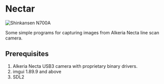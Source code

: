 Nectar
====

![Shinkansen N700A](https://upload.wikimedia.org/wikipedia/commons/thumb/5/56/Line_scan_photo_of_Shinkansen_N700A_Series_Set_G13_in_2017%2C_car_01.png/1280px-Line_scan_photo_of_Shinkansen_N700A_Series_Set_G13_in_2017%2C_car_01.png)

Some simple programs for capturing images from Alkeria Necta line scan camera.

## Prerequisites

1. Alkeria Necta USB3 camera with proprietary binary drivers.
2. imgui 1.89.9 and above
3. SDL2
